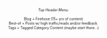 <br />
<div style="font-size: 7px; text-align: center;" >
 <i>Top Header Menu</i>:<br /><br />
    Blog = Firehose (15+ yrs of content) <br />
            Best-of = Posts w/ high traffic/reads and/or feedback. <br />
    Tags = Tagged Category Content (maybe <i>start there</i>...)
</div>
